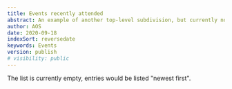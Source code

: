 ```yaml
---
title: Events recently attended 
abstract: An example of another top-level subdivision, but currently not included in the ribbon under the banner.
author: AOS
date: 2020-09-18
indexSort: reversedate
keywords: Events
version: publish
# visibility: public
---
```


The list is currently empty, entries would be listed "newest first".